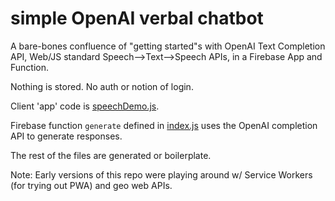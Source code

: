 # simple OpenAI verbal chatbot

A bare-bones confluence of "getting started"s with OpenAI Text Completion API, Web/JS standard Speech-->Text-->Speech APIs, in a Firebase App and Function.

Nothing is stored.  No auth or notion of login.

Client 'app' code is [speechDemo.js](https://github.com/j-calvert/loggy/blob/main/public/speechDemo.js).

Firebase function `generate` defined in [index.js](https://github.com/j-calvert/loggy/blob/main/functions/index.js) uses the OpenAI completion API to generate responses.

The rest of the files are generated or boilerplate.

Note: Early versions of this repo were playing around w/ Service Workers (for trying out PWA) and geo web APIs.

